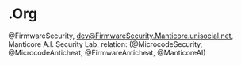 # .Org
@FirmwareSecurity, dev@FirmwareSecurity.Manticore.unisocial.net, Manticore A.I. Security Lab, relation: (@MicrocodeSecurity, @MicrocodeAnticheat, @FirmwareAnticheat, @ManticoreAI)

